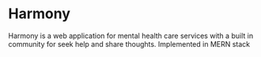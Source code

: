 # Harmony
Harmony is a web application for mental health care services with a built in community for seek help and share thoughts. Implemented in MERN stack
